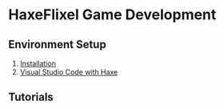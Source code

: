 # HaxeFlixel Game Development

## Environment Setup

1. [Installation](haxe-flixel-installation.md)
2. [Visual Studio Code with Haxe](vscode-with-haxe.md)

## Tutorials
